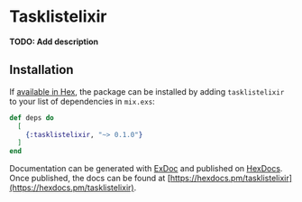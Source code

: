 # Tasklistelixir

**TODO: Add description**

## Installation

If [available in Hex](https://hex.pm/docs/publish), the package can be installed
by adding `tasklistelixir` to your list of dependencies in `mix.exs`:

```elixir
def deps do
  [
    {:tasklistelixir, "~> 0.1.0"}
  ]
end
```

Documentation can be generated with [ExDoc](https://github.com/elixir-lang/ex_doc)
and published on [HexDocs](https://hexdocs.pm). Once published, the docs can
be found at [https://hexdocs.pm/tasklistelixir](https://hexdocs.pm/tasklistelixir).

